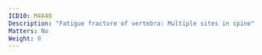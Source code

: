 ```yaml
---
ICD10: M4840
Description: "Fatigue fracture of vertebra: Multiple sites in spine"
Matters: No
Weight: 0
---
```


